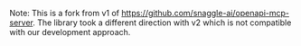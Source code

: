 Note: This is a fork from v1 of https://github.com/snaggle-ai/openapi-mcp-server. The library took a different direction with v2 which is not compatible with our development approach.
